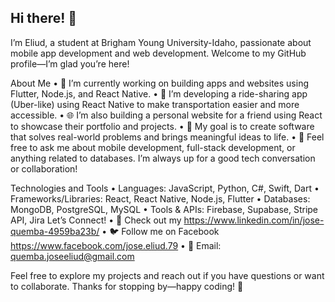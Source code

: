 ## Hi there! 👋

I’m Eliud, a student at Brigham Young University-Idaho, passionate about mobile app development and web development. Welcome to my GitHub profile—I’m glad you’re here!

About Me
	•	🌱 I’m currently working on building apps and websites using Flutter, Node.js, and React Native.
	•	🚕 I’m developing a ride-sharing app (Uber-like) using React Native to make transportation easier and more accessible.
	•	🌐 I’m also building a personal website for a friend using React to showcase their portfolio and projects.
	•	🎯 My goal is to create software that solves real-world problems and brings meaningful ideas to life.
	•	💬 Feel free to ask me about mobile development, full-stack development, or anything related to databases. I’m always up for a good tech conversation or collaboration!

Technologies and Tools
	•	Languages: JavaScript, Python, C#, Swift, Dart
	•	Frameworks/Libraries: React, React Native, Node.js, Flutter
	•	Databases: MongoDB, PostgreSQL, MySQL
	•	Tools & APIs: Firebase, Supabase, Stripe API, Jira
Let’s Connect!
	•	📄 Check out my https://www.linkedin.com/in/jose-quemba-4959ba23b/
	•	🐦 Follow me on Facebook https://www.facebook.com/jose.eliud.79
	•	📧 Email: quemba.joseeliud@gmail.com

Feel free to explore my projects and reach out if you have questions or want to collaborate. Thanks for stopping by—happy coding! 🚀
